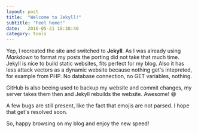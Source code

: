 ```yaml
---
layout: post
title:  "Welcome to Jekyll!"
subtitle: "Feel home!"
date:   2016-05-21 18:38:40
category: tools
---
```

Yep, I recreated the site and switched to **Jekyll**. As I was already using *Markdown* to format my posts the porting did not take that much time. Jekyll is nice to build static websites, fits perfect for my blog.
Also it has less attack vectors as a dynamic website because nothing get's intepreted, for example from PHP. No database connection, no GET variables, nothing.

GitHub is also beeing used to backup my website and commit changes, my server takes them then and Jekyll rebuilds the website. Awesome! :smile:

A few bugs are still present, like the fact that emojis are not parsed. I hope that get's resolved soon.

So, happy browsing on my blog and enjoy the new speed!